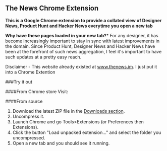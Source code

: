 ## The News Chrome Extension

**This is a Google Chrome extension to provide a collated view of Designer News, Product Hunt and Hacker News everytime you open a new tab**

**Why have these pages loaded in your new tab?***
For any designer, it has become increasingly important to stay in sync with latest improvements in the domain. Since Product Hunt, Designer News and Hacker News have been at the forefront of such news aggregation, I feel it's important to have such updates at a pretty easy reach.

Disclaimer - This website already existed at www.thenews.im. I just put it into a Chrome Extention

###Try it out

####From Chrome store
Visit:

####From source
1. Download the latest ZIP file in the [Downloads section](https://github.com/sarthakpranit/TheNews_ChromeExt).
2. Uncompress it.
3. Launch Chrome and go Tools>Extensions (or Preferences then Extensions).
4. Click the button "Load unpacked extension..." and select the folder you uncompressed.
5. Open a new tab and you should see it running. 
